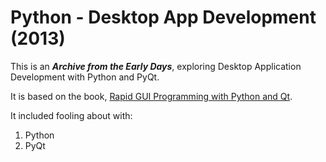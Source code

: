 # Python - Desktop App Development (2013)

This is an **_Archive from the Early Days_**, exploring Desktop Application
Development with Python and PyQt.

It is based on the book, [Rapid GUI Programming with Python and Qt](http://www.amazon.com/Programming-Python-Prentice-Software-Development/dp/0132354187).

It included fooling about with:

1. Python
2. PyQt
